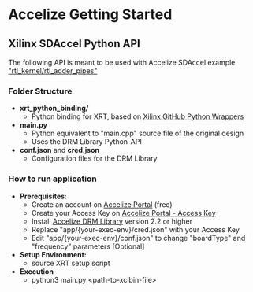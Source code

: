 # Accelize Getting Started
## Xilinx SDAccel Python API

The following API is meant to be used with Accelize SDAccel example ["rtl_kernel/rtl_adder_pipes"](https://github.com/Accelize/GettingStarted_Examples/tree/master/Hardware/Xilinx_SDAccel/01_rtl_kernel/rtl_adder_pipes)

### Folder Structure
* **xrt_python_binding/**
  * Python binding for XRT, based on [Xilinx GitHub Python Wrappers](https://github.com/Xilinx/XRT/tree/master/src/python) 
* **main.py**
  * Python equivalent to "main.cpp" source file of the original design
  * Uses the DRM Library Python-API
* **conf.json** and **cred.json**
  * Configuration files for the DRM Library


### How to run application
* **Prerequisites**:
  * Create an account on [Accelize Portal](https://portal.accelize.com) (free)
  * Create your Access Key  on [Accelize Portal - Access Key](https://portal.accelize.com/front/customer/apicredential)
  * Install [Accelize DRM Library](http://accelize.s3-website-eu-west-1.amazonaws.com/documentation/stable/drm_library_installation.html#installation-from-packages) version 2.2 or higher
  * Replace "app/{your-exec-env}/cred.json" with your Access Key
  * Edit "app/{your-exec-env}/conf.json" to change "boardType" and "frequency" parameters [Optional]
* **Setup Environment:**
  * source XRT setup script
* **Execution** 
  * python3 main.py \<path-to-xclbin-file>
